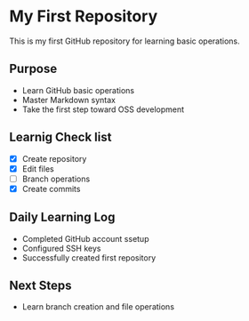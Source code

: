 # My First Repository

This is my first GitHub repository for learning basic operations.

## Purpose
- Learn GitHub basic operations
- Master Markdown syntax
- Take the first step toward OSS development

## Learnig Check list
- [x] Create repository
- [x] Edit files
- [ ] Branch operations
- [x] Create commits

## Daily Learning Log
- Completed GitHub account ssetup
- Configured SSH keys
- Successfully created first  repository

## Next Steps
- Learn branch creation and file operations
